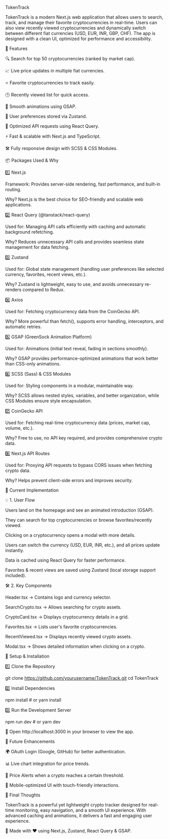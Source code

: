 TokenTrack

TokenTrack is a modern Next.js web application that allows users to search, track, and manage their favorite cryptocurrencies in real-time. Users can also view recently viewed cryptocurrencies and dynamically switch between different fiat currencies (USD, EUR, INR, GBP, CHF). The app is designed with a clean UI, optimized for performance and accessibility.

🚀 Features

🔍 Search for top 50 cryptocurrencies (ranked by market cap).

📈 Live price updates in multiple fiat currencies.

⭐ Favorite cryptocurrencies to track easily.

🕒 Recently viewed list for quick access.

🎨 Smooth animations using GSAP.

💾 User preferences stored via Zustand.

📡 Optimized API requests using React Query.

⚡ Fast & scalable with Next.js and TypeScript.

🛠️ Fully responsive design with SCSS & CSS Modules.

📦 Packages Used & Why

1️⃣ Next.js

Framework: Provides server-side rendering, fast performance, and built-in routing.

Why? Next.js is the best choice for SEO-friendly and scalable web applications.

2️⃣ React Query (@tanstack/react-query)

Used for: Managing API calls efficiently with caching and automatic background refetching.

Why? Reduces unnecessary API calls and provides seamless state management for data fetching.

3️⃣ Zustand

Used for: Global state management (handling user preferences like selected currency, favorites, recent views, etc.).

Why? Zustand is lightweight, easy to use, and avoids unnecessary re-renders compared to Redux.

4️⃣ Axios

Used for: Fetching cryptocurrency data from the CoinGecko API.

Why? More powerful than fetch(), supports error handling, interceptors, and automatic retries.

5️⃣ GSAP (GreenSock Animation Platform)

Used for: Animations (initial text reveal, fading in sections smoothly).

Why? GSAP provides performance-optimized animations that work better than CSS-only animations.

6️⃣ SCSS (Sass) & CSS Modules

Used for: Styling components in a modular, maintainable way.

Why? SCSS allows nested styles, variables, and better organization, while CSS Modules ensure style encapsulation.

7️⃣ CoinGecko API

Used for: Fetching real-time cryptocurrency data (prices, market cap, volume, etc.).

Why? Free to use, no API key required, and provides comprehensive crypto data.

8️⃣ Next.js API Routes

Used for: Proxying API requests to bypass CORS issues when fetching crypto data.

Why? Helps prevent client-side errors and improves security.

🔧 Current Implementation

💡 1. User Flow

Users land on the homepage and see an animated introduction (GSAP).

They can search for top cryptocurrencies or browse favorites/recently viewed.

Clicking on a cryptocurrency opens a modal with more details.

Users can switch the currency (USD, EUR, INR, etc.), and all prices update instantly.

Data is cached using React Query for faster performance.

Favorites & recent views are saved using Zustand (local storage support included).

🛠️ 2. Key Components

Header.tsx → Contains logo and currency selector.

SearchCrypto.tsx → Allows searching for crypto assets.

CryptoCard.tsx → Displays cryptocurrency details in a grid.

Favorites.tsx → Lists user's favorite cryptocurrencies.

RecentViewed.tsx → Displays recently viewed crypto assets.

Modal.tsx → Shows detailed information when clicking on a crypto.

🔧 Setup & Installation

1️⃣ Clone the Repository

git clone https://github.com/yourusername/TokenTrack.git
cd TokenTrack

2️⃣ Install Dependencies

npm install # or yarn install

3️⃣ Run the Development Server

npm run dev # or yarn dev

🚀 Open http://localhost:3000 in your browser to view the app.

📜 Future Enhancements

🌍 OAuth Login (Google, GitHub) for better authentication.

📊 Live chart integration for price trends.

🔔 Price Alerts when a crypto reaches a certain threshold.

📱 Mobile-optimized UI with touch-friendly interactions.

🎯 Final Thoughts

TokenTrack is a powerful yet lightweight crypto tracker designed for real-time monitoring, easy navigation, and a smooth UI experience. With advanced caching and animations, it delivers a fast and engaging user experience.

🚀 Made with ❤️ using Next.js, Zustand, React Query & GSAP.

